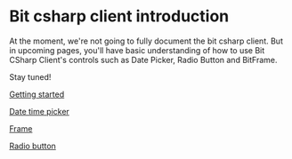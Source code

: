 # Bit csharp client introduction

At the moment, we're not going to fully document the bit csharp client. But in upcoming pages, you'll have basic understanding of how to use Bit CSharp Client's controls such as Date Picker, Radio Button and BitFrame.

Stay tuned!

[Getting started](getting-started.md)

[Date time picker](date-time-picker.md)

[Frame](frame.md)

[Radio button](radio-button.md)